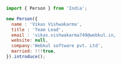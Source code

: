 ```js
import { Person } from 'India';

new Person({
  name : 'Vikas Vishwakarma',
  title : 'Team Lead',
  email : 'vikas.vishwakarma749@webkul.in,
  website: null,
  company:'Webkul software pvt. Ltd',
  married: !!!true,
}).introduce();
```
<!-- 
<p align="left"> <img src="https://komarev.com/ghpvc/?username=VikassWebkul214254&abbreviated=true&label=Profile%20views&color=blueviolet&style=flat" alt="VikassWebkul214254" /> </p>
<img align="center" src="https://github-readme-stats.vercel.app/api?username=VikassWebkul214254&show_icons=true&locale=en" alt="VikassWebkul214254" /> -->
